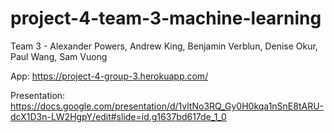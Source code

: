 # project-4-team-3-machine-learning

Team 3 - Alexander Powers, Andrew King, Benjamin Verblun, Denise Okur, Paul Wang, Sam Vuong


App: https://project-4-group-3.herokuapp.com/

Presentation: https://docs.google.com/presentation/d/1vltNo3RQ_Gy0H0kqa1nSnE8tARU-dcX1D3n-LW2HgpY/edit#slide=id.g1637bd617de_1_0

